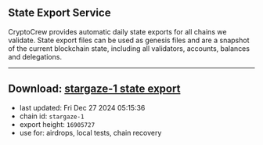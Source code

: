 ## State Export Service
CryptoCrew provides automatic daily state exports for all chains we validate. State export files can be used as genesis files and are a snapshot of the current blockchain state, including all validators, accounts, balances and delegations.

---
**Download: [stargaze-1 state export](https://dl-eu2.ccvalidators.com/SERVICE/stargaze/stargaze-1_export_16905727.json)**
---

- last updated: Fri Dec 27 2024 05:15:36
- chain id: `stargaze-1`
- export height: `16905727`
- use for: airdrops, local tests, chain recovery
